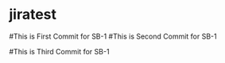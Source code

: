 # jiratest

#This is First Commit for SB-1
#This is Second Commit for SB-1

#This is Third Commit for SB-1